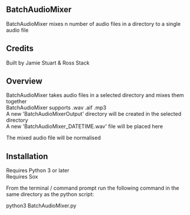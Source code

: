 ## BatchAudioMixer
BatchAudioMixer mixes n number of audio files in a directory to a single audio file

## Credits
Built by Jamie Stuart & Ross Stack

## Overview
BatchAudioMixer takes audio files in a selected directory and mixes them together  
BatchAudioMixer supports .wav .aif .mp3  
A new 'BatchAudioMixerOutput' directory will be created in the selected directory  
A new 'BatchAudioMixer_DATETIME.wav' file will be placed here  

The mixed audio file will be normalised

## Installation
Requires Python 3 or later  
Requires Sox

From the terminal / command prompt run the following command in the same directory as the python script:

python3 BatchAudioMixer.py
